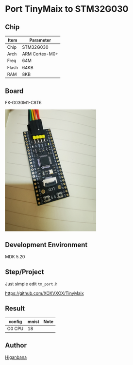 # Port TinyMaix to STM32G030

## Chip

| Item  | Parameter              |
| ----- | ---------------------- |
| Chip  | STM32G030               |
| Arch  | ARM Cortex-M0+ |
| Freq  | 64M                    |
| Flash | 64KB                   |
| RAM   | 8KB                   |

## Board 

FK-G030M1-C8T6

<a href="assets/STM32G030.jpg"><img width=300 src="assets/STM32G030.jpg"/></a>

## Development Environment

MDK 5.20

## Step/Project

Just simple edit `tm_port.h`

https://github.com/XOXVXOX/TinyMaix

## Result

| config | mnist | Note |
| ------ | ----- | ---- |
| O0 CPU | 18    |      |



## Author

[Higanbana](https://github.com/XOXVXOX) 